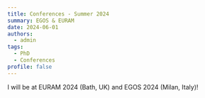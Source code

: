 ```yaml
---
title: Conferences - Summer 2024
summary: EGOS & EURAM
date: 2024-06-01
authors:
  - admin
tags:
  - PhD
  - Conferences
profile: false
---
```

I will be at EURAM 2024 (Bath, UK) and EGOS 2024 (Milan, Italy)!